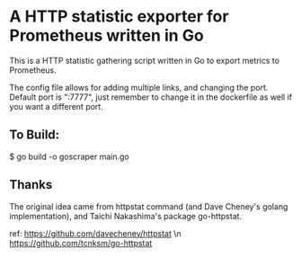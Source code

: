 A HTTP statistic exporter for Prometheus written in Go
======
This is a HTTP statistic gathering script written in Go to export metrics to Prometheus.

The config file allows for adding multiple links, and changing the port. Default port is ":7777", just remember to change it in the dockerfile as well if you want a different port.

To Build:
-------

  $ go build -o goscraper main.go

Thanks
------
The original idea came from httpstat command (and Dave Cheney's golang implementation), and Taichi Nakashima's package go-httpstat.

ref: https://github.com/davecheney/httpstat \n https://github.com/tcnksm/go-httpstat
